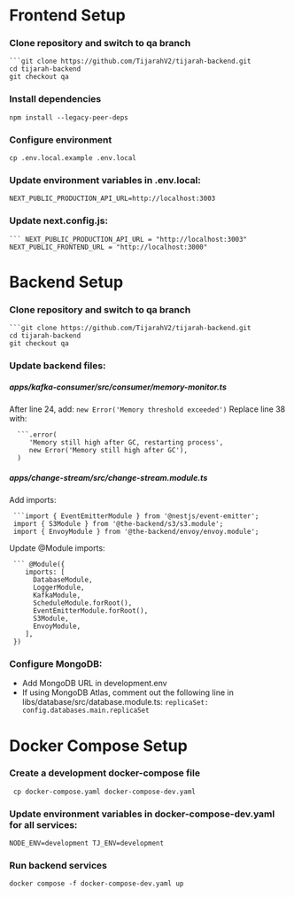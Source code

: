 # Frontend Setup
 
### Clone repository and switch to qa branch

    ```git clone https://github.com/TijarahV2/tijarah-backend.git
    cd tijarah-backend
    git checkout qa
 
### Install dependencies
`` npm install --legacy-peer-deps ``
 
### Configure environment
`` cp .env.local.example .env.local ``
 
### Update environment variables in .env.local:
`` NEXT_PUBLIC_PRODUCTION_API_URL=http://localhost:3003 ``
 
### Update next.config.js:

    ``` NEXT_PUBLIC_PRODUCTION_API_URL = "http://localhost:3003"
    NEXT_PUBLIC_FRONTEND_URL = "http://localhost:3000"
 
# Backend Setup
 
### Clone repository and switch to qa branch

    ```git clone https://github.com/TijarahV2/tijarah-backend.git
    cd tijarah-backend
    git checkout qa
 
### Update backend files:
 
##### apps/kafka-consumer/src/consumer/memory-monitor.ts
After line 24, add: ``new Error('Memory threshold exceeded')``
Replace line 38 with:
      
      ```.error(
         'Memory still high after GC, restarting process',
         new Error('Memory still high after GC'),
      )
 
##### apps/change-stream/src/change-stream.module.ts
Add imports:

     ```import { EventEmitterModule } from '@nestjs/event-emitter';
     import { S3Module } from '@the-backend/s3/s3.module';
     import { EnvoyModule } from '@the-backend/envoy/envoy.module';
 
Update @Module imports:

     ``` @Module({
        imports: [
          DatabaseModule,
          LoggerModule,
          KafkaModule,
          ScheduleModule.forRoot(),
          EventEmitterModule.forRoot(),
          S3Module,
          EnvoyModule,
        ],
     })
 
### Configure MongoDB:
- Add MongoDB URL in development.env
- If using MongoDB Atlas, comment out the following line in libs/database/src/database.module.ts:
``replicaSet: config.databases.main.replicaSet``
 
# Docker Compose Setup
 
### Create a development docker-compose file
`` cp docker-compose.yaml docker-compose-dev.yaml``
 
### Update environment variables in docker-compose-dev.yaml for all services:
``NODE_ENV=development
TJ_ENV=development``
 
### Run backend services
``docker compose -f docker-compose-dev.yaml up``
